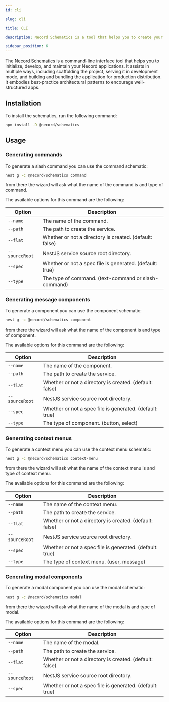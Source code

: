 ```yaml
---
id: cli

slug: cli

title: CLI

description: Necord Schematics is a tool that helps you to create your bot faster and easier.

sidebar_position: 6
---
```


The [Necord Schematics](https://www.npmjs.com/package/@necord/schematics) is a command-line interface tool that helps you to initialize, develop,
and maintain your Necord applications. It assists in multiple ways, including scaffolding the project, serving it in development mode, and
building and bundling the application for production distribution. It embodies best-practice architectural patterns to encourage
well-structured apps.

## Installation

To install the schematics, run the following command:

```bash npm2yarn
npm install -D @necord/schematics
```

## Usage

### Generating commands

To generate a slash command you can use the command schematic:

```bash npm2yarn
nest g -c @necord/schematics command 
```

from there the wizard will ask what the name of the command is and type of command.

The available options for this command are the following:

| Option         | Description                                              |
|----------------|----------------------------------------------------------|
| `--name`       | The name of the command.                                 |
| `--path`       | The path to create the service.                          |
| `--flat`       | Whether or not a directory is created. (default: false)  |
| `--sourceRoot` | NestJS service source root directory.                    |
| `--spec`       | Whether or not a spec file is generated. (default: true) |
| `--type`       | The type of command. (text-command or slash-command)     |

### Generating message components

To generate a component you can use the component schematic:

```bash npm2yarn
nest g -c @necord/schematics component 
```

from there the wizard will ask what the name of the component is and type of component.

The available options for this command are the following:

| Option         | Description                                              |
|----------------|----------------------------------------------------------|
| `--name`       | The name of the component.                               |
| `--path`       | The path to create the service.                          |
| `--flat`       | Whether or not a directory is created. (default: false)  |
| `--sourceRoot` | NestJS service source root directory.                    |
| `--spec`       | Whether or not a spec file is generated. (default: true) |
| `--type`       | The type of component. (button, select)                  |

### Generating context menus

To generate a context menu you can use the context menu schematic:

```bash npm2yarn
nest g -c @necord/schematics context-menu 
```

from there the wizard will ask what the name of the context menu is and type of context menu.

The available options for this command are the following:

| Option         | Description                                              |
|----------------|----------------------------------------------------------|
| `--name`       | The name of the context menu.                            |
| `--path`       | The path to create the service.                          |
| `--flat`       | Whether or not a directory is created. (default: false)  |
| `--sourceRoot` | NestJS service source root directory.                    |
| `--spec`       | Whether or not a spec file is generated. (default: true) |
| `--type`       | The type of context menu. (user, message)                |

### Generating modal components

To generate a modal component you can use the modal schematic:

```bash npm2yarn
nest g -c @necord/schematics modal 
```
from there the wizard will ask what the name of the modal is and type of modal.

The available options for this command are the following:

| Option         | Description                                              |
|----------------|----------------------------------------------------------|
| `--name`       | The name of the modal.                                   |
| `--path`       | The path to create the service.                          |
| `--flat`       | Whether or not a directory is created. (default: false)  |
| `--sourceRoot` | NestJS service source root directory.                    |
| `--spec`       | Whether or not a spec file is generated. (default: true) |

